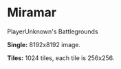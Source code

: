 # Miramar
PlayerUnknown's Battlegrounds

**Single:** 8192x8192 image.

**Tiles:**  1024 tiles, each tile is 256x256.
